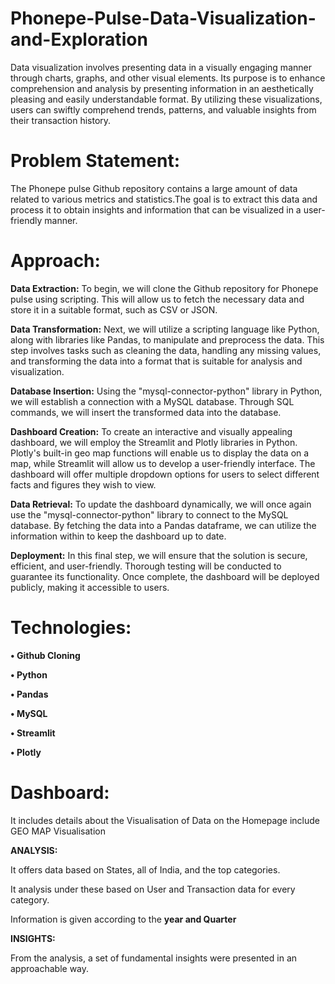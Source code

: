 # Phonepe-Pulse-Data-Visualization-and-Exploration
Data visualization involves presenting data in a visually engaging manner through charts, graphs, and other visual elements. Its purpose is to enhance comprehension and analysis by presenting information in an aesthetically pleasing and easily understandable format. By utilizing these visualizations, users can swiftly comprehend trends, patterns, and valuable insights from their transaction history.

# Problem Statement:
The Phonepe pulse Github repository contains a large amount of data related to various metrics and statistics.The goal is to extract this data and process it to obtain insights and information that can be visualized in a user-friendly manner.

# Approach:

**Data Extraction:**
To begin, we will clone the Github repository for Phonepe pulse using scripting. This will allow us to fetch the necessary data and store it in a suitable format, such as CSV or JSON.

**Data Transformation:**
Next, we will utilize a scripting language like Python, along with libraries like Pandas, to manipulate and preprocess the data. This step involves tasks such as cleaning the data, handling any missing values, and transforming the data into a format that is suitable for analysis and visualization.

**Database Insertion:**
Using the "mysql-connector-python" library in Python, we will establish a connection with a MySQL database. Through SQL commands, we will insert the transformed data into the database.

**Dashboard Creation:**
To create an interactive and visually appealing dashboard, we will employ the Streamlit and Plotly libraries in Python. Plotly's built-in geo map functions will enable us to display the data on a map, while Streamlit will allow us to develop a user-friendly interface. The dashboard will offer multiple dropdown options for users to select different facts and figures they wish to view.

**Data Retrieval:**
To update the dashboard dynamically, we will once again use the "mysql-connector-python" library to connect to the MySQL database. By fetching the data into a Pandas dataframe, we can utilize the information within to keep the dashboard up to date.

**Deployment:**
In this final step, we will ensure that the solution is secure, efficient, and user-friendly. Thorough testing will be conducted to guarantee its functionality. Once complete, the dashboard will be deployed publicly, making it accessible to users.

# Technologies:
**• Github Cloning**

**• Python**

**• Pandas**

**• MySQL**

**• Streamlit**

**• Plotly**

# Dashboard:
It includes details about the Visualisation of Data on the Homepage include GEO MAP Visualisation

**ANALYSIS:**

It offers data based on States, all of India, and the top categories.

It analysis under these based on User and Transaction data for every category.

Information is given according to the **year and Quarter**

**INSIGHTS:** 

From the analysis, a set of fundamental insights were presented in an approachable way.



